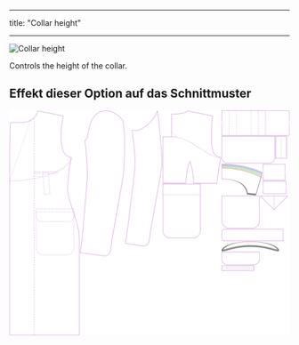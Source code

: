 - - -
title: "Collar height"
- - -

![Collar height](collarheight.svg)

Controls the height of the collar.

## Effekt dieser Option auf das Schnittmuster

![This image shows the effect of this option by superimposing several variants that have a different value for this option](carlton_collarheight_sample.svg "Effect of this option on the pattern")

